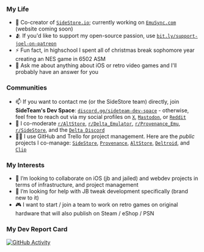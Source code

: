 ### My Life 
- 🧲 Co-creator of [`SideStore.io`](https://sidestore.io); currently working on [`EmuSync.com`](https://emusync.com) (website coming soon)
- 🫂 If you'd like to support my open-source passion, use [`bit.ly/support-joel-on-patreon`](https://bit.ly/support-joellestickney-on-patreon)
- ⚡ Fun fact, in highschool I spent all of christmas break sophomore year creating an NES game in 6502 ASM
- 💬 Ask me about anything about iOS or retro video games and I'll probably have an answer for you

### Communities 
- 📫 If you want to contact me (or the SideStore team) directly, join **SideTeam's Dev Space**: [`discord.gg/sideteam-dev-space`](https://bit.ly/joelles-digital-house-discord-invite) - otherwise, feel free to reach out via my social profiles on [`X`](https://bit.ly/lonkelle-twitter), [`Mastodon`](https://bit.ly/lonkelle-mastodon), or [`Reddit`](https://bit.ly/lonkelle-reddit-profile)
- 🌱 I co-moderate [`r/AltStore`](https://bit.ly/altstore-reddit), [`r/Delta_Emulator`](https://bit.ly/delta-reddit), [`r/Provenance_Emu`](https://bit.ly/provenance-reddit), [`r/SideStore`](https://bit.ly/sidestore-reddit), and the [`Delta Discord`](https://bit.ly/altmember-delta-general-chat)
- 👩‍💼 I use GitHub and Trello for project management. Here are the *public* projects I co-manage: [`SideStore`](https://bit.ly/sidestore-board), [`Provenance`](https://bit.ly/provenance-features), [`AltStore`](https://bit.ly/altstore-features), [`Deltroid`](https://bit.ly/delta-features), and [`Clip`](https://bit.ly/clip-features)

### My Interests

- 👯 I’m looking to collaborate on iOS (jb and jailed) and webdev projects in terms of infrastructure, and project management
- 🤔 I’m looking for help with JB tweak development specifically (brand new to it)
- 🎮 I want to start / join a team to work on retro games on original hardware that will also publish on Steam / eShop / PSN

### My Dev Report Card
[![GitHub Activity](https://github-readme-stats.vercel.app/api?username=lonkelle&count_private=true&theme=dark&show_icons=true&icon_color=0BE7EE&hide_border=true)](https://github.com/anuraghazra/github-readme-stats)
<link href="mastodon.social/@lonkelle" rel="me">
